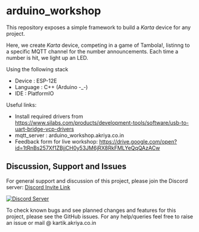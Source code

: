 # arduino_workshop

This repository exposes a simple framework to build a *Karta* device for any project.

Here, we create *Karta* device, competing in a game of Tambola!, listinng to a specific MQTT channel for the number announcements. Each time a number is hit, we light up an LED.



Using the following stack
 - Device : ESP-12E 
 - Language : C++ (Arduino -_-)
 - IDE : PlatformIO

Useful links:
 - Install required drivers from https://www.silabs.com/products/development-tools/software/usb-to-uart-bridge-vcp-drivers
 - mqtt_server : arduino_workshop.akriya.co.in
 - Feedback form for live workshop: https://drive.google.com/open?id=1tRnBs257Xf1ZBjjCH0y53JM6jRX8RkFMLYeQqQAzACw

## Discussion, Support and Issues
For general support and discussion of this project, please join the Discord server: [Discord Invite Link](https://discord.gg/B2cERQ5)

[![Discord Server](https://discordapp.com/api/guilds/552881714196774953/widget.png?style=banner2)](https://discord.gg/B2cERQ5)

To check known bugs and see planned changes and features for this project, please see the GitHub issues.
For any help/queries feel free to raise an issue or mail @ kartik.akriya.co.in
